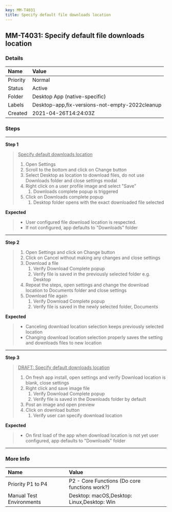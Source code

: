 ```yaml
---
key: MM-T4031
title: Specify default file downloads location
---
```


## MM-T4031: Specify default file downloads location

### Details

| Name     | Value                                          |
| :------- | :--------------------------------------------- |
| Priority | Normal                                         |
| Status   | Active                                         |
| Folder   | Desktop App (native-specific)                  |
| Labels   | Desktop-app,fix-versions-not-empty-2022cleanup |
| Created  | 2021-04-26T14:24:03Z                           |

### Steps

<hr/>

**Step 1**

> <article><u>Specify default downloads location</u><ol><li>Open Settings</li><li>Scroll to the bottom and click on Change button</li><li>Select Desktop as location to download files, do not use Downloads folder and close settings modal</li><li>Right click on a user profile image and select "Save"<ol><li>Downloads complete popup is triggered</li></ol></li><li>Click on Downloads complete popup<ol><li>Desktop folder opens with the exact downloaded file selected</li></ol></li></ol></article>

**Expected**

> <article><ul><li>User configured file download location is respected.</li><li>If not configured, app defaults to "Downloads" folder</li></ul></article>

<hr/>

**Step 2**

> <article><ol><li>Open Settings and click on Change button</li><li>Click on Cancel without making any changes and close settings</li><li>Download a file&nbsp;<ol><li>Verify Download Complete popup</li><li>Verify file is saved in the previously selected folder e.g. Desktop&nbsp;</li></ol></li><li>Repeat the steps, open settings and change the download location to Documents folder and close settings</li><li>Download file again<ol><li>Verify Download Complete popup</li><li>Verify file is saved in the newly selected folder, Documents</li></ol></li></ol></article>

**Expected**

> <article><ul><li>Canceling download location selection keeps previously selected location</li><li>Changing download location selection properly saves the setting and downloads files to new location</li></ul></article>

<hr/>

**Step 3**

> <article><u>DRAFT: Specify default downloads location</u><ol><li>On fresh app install, open settings and verify Download location is blank, close settings</li><li>Right click and save image file<ol><li>Verify Download Complete popup</li><li>Verify file is saved in the Downloads folder by default&nbsp;</li></ol></li><li>Post an image and open preview</li><li>Click on download button<ol><li>Verify user can specify download location&nbsp;</li></ol></li></ol></article>

**Expected**

> <article><ul><li>On first load of the app when download location is not yet user configured, app defaults to "Downloads" folder</li></ul></article>

<hr/>

### More Info

| Name                     | Value                                         |
| :----------------------- | :-------------------------------------------- |
| Priority P1 to P4        | P2 - Core Functions (Do core functions work?) |
| Manual Test Environments | Desktop: macOS,Desktop: Linux,Desktop: Win    |
